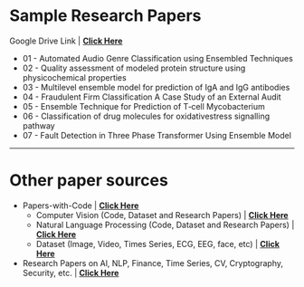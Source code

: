 # Sample Research Papers 
Google Drive Link | **<a href="https://drive.google.com/drive/folders/1jR-xj6GZXOgqGgUSp-i0Sm5IyW4PaChW" target="_blank"> Click Here</a>** 

 - 01 - Automated Audio Genre Classification using Ensembled Techniques
 - 02 - Quality assessment of modeled protein structure using physicochemical properties
 - 03 - Multilevel ensemble model for prediction of IgA and IgG antibodies
 - 04 - Fraudulent Firm Classification A Case Study of an External Audit
 - 05 - Ensemble Technique for Prediction of T‑cell Mycobacterium
 - 06 - Classification of drug molecules for oxidativestress signalling pathway
 - 07 - Fault Detection in Three Phase Transformer Using Ensemble Model



---
# Other paper sources
 - Papers-with-Code | **<a href="https://paperswithcode.com/" target="_blank"> Click Here</a>** 
   - Computer Vision (Code, Dataset and Research Papers) | **<a href="https://paperswithcode.com/area/computer-vision" target="_blank"> Click Here</a>** 
   - Natural Language Processing (Code, Dataset and Research Papers) | **<a href="https://paperswithcode.com/area/natural-language-processing" target="_blank"> Click Here</a>** 
   - Dataset (Image, Video, Times Series, ECG, EEG, face, etc) | **<a href="https://paperswithcode.com/datasets" target="_blank"> Click Here</a>** 
 - Research Papers on Al, NLP, Finance, Time Series, CV, Cryptography, Security, etc. | **<a href="https://arxiv.org/archive/cs" target="_blank"> Click Here</a>** 
